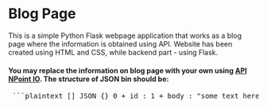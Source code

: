 # Blog Page<br>
This is a simple Python Flask webpage application that works as a blog page where the information is obtained using API. Website has been created using HTML and CSS, while backend part - using Flask. <br>

#### You may replace the information on blog page with your own using [API NPoint IO](https://www.npoint.io/). The structure of JSON bin should be: 
<pre> ```plaintext [] JSON {} 0 + id : 1 + body : "some text here" + title : "some text here" + subtitle : "text here" {} 1 + id : 2 + body : "text here" + title : "some text here" + subtitle : "text here" ``` </pre>

